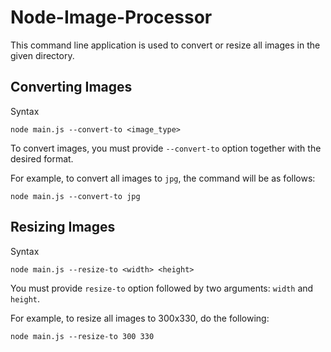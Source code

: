# Node-Image-Processor
This command line application is used to convert or resize all images in the given directory.

## Converting Images

Syntax
```
node main.js --convert-to <image_type>
```
To convert images, you must provide `--convert-to`  option together with the desired format.

For example, to convert all images to `jpg`, the command will be as follows:
```
node main.js --convert-to jpg
```

## Resizing Images

Syntax
```
node main.js --resize-to <width> <height>
```
You must provide `resize-to` option followed by two arguments: `width` and `height`.

For example, to resize all images to 300x330, do the following: 
```
node main.js --resize-to 300 330
```
